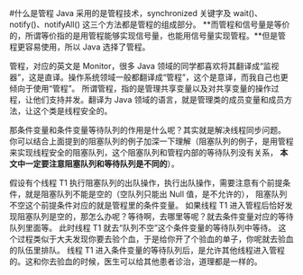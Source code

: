 #什么是管程
Java 采用的是管程技术，synchronized 关键字及 wait()、notify()、notifyAll() 这三个方法都是管程的组成部分。
**而管程和信号量是等价的，所谓等价指的是用管程能够实现信号量，也能用信号量实现管程。**但是管程更容易使用，所以 Java 选择了管程。

管程，对应的英文是 Monitor，很多 Java 领域的同学都喜欢将其翻译成“监视器”，这是直译。操作系统领域一般都翻译成“管程”，这个是意译，而我自己也更倾向于使用“管程”。
所谓管程，指的是管理共享变量以及对共享变量的操作过程，让他们支持并发。翻译为 Java 领域的语言，就是管理类的成员变量和成员方法，让这个类是线程安全的。

那条件变量和条件变量等待队列的作用是什么呢？其实就是解决线程同步问题。
你可以结合上面提到的阻塞队列的例子加深一下理解（阻塞队列的例子，是用管程来实现线程安全的阻塞队列，这个阻塞队列和管程内部的等待队列没有关系，
**本文中一定要注意阻塞队列和等待队列是不同的**）。

假设有个线程 T1 执行阻塞队列的出队操作，执行出队操作，需要注意有个前提条件，就是阻塞队列不能是空的（空队列只能出 Null 值，是不允许的），
阻塞队列不空这个前提条件对应的就是管程里的条件变量。 
如果线程 T1 进入管程后恰好发现阻塞队列是空的，那怎么办呢？等待啊，去哪里等呢？就去条件变量对应的等待队列里面等。
此时线程 T1 就去“队列不空”这个条件变量的等待队列中等待。
这个过程类似于大夫发现你要去验个血，于是给你开了个验血的单子，你呢就去验血的队伍里排队。
线程 T1 进入条件变量的等待队列后，是允许其他线程进入管程的。这和你去验血的时候，医生可以给其他患者诊治，道理都是一样的。


